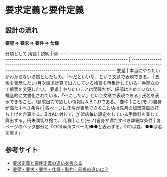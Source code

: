 # **要求定義**と**要件定義**

## 設計の流れ
**要望 => 要求 => 要件 => 仕様**

分類として
用語 |                                                    説明                                                    |                                                                          例
---- | ---------------------------------------------------------------------------------------------------------- | ----------------------------------------------------------------------------------------------------------------------------------------------------
要望 | 本当にやりたいかわからない漠然としたもの。「～だといいな」という文章で表現できる。                         | 氏名を表示したい/月次請求計算で出力している帳票を再集計している。手間なので帳票を変更したい。
要求 | やりたいことは明確だが、細部はきめていない。構造的に文書化されている。「～にしたい」という文章で表現できる | 氏名を表示できること。/請求出力で欲しい情報はA,B,C,Dである。
要件 | こと(モノ)自身が満たすべき条件/                                                                            | 各ページに氏名が表示できること/Aは先月の加盟店毎の打ち上げを合算する。BはAに対して、加盟店毎に設定をしている手数料を乗じて算出する。円未満切り捨て。
仕様 | こと(モノ)自身が満たすべき詳細な条件                                                                       | 各ページのヘッダ部分に「○○[半角スペース]●●と表示する。○○は姓、●●は名を表す」


## 参考サイト
- [要求定義と要件定義の違いを考える](http://qiita.com/sunstripe/items/61df719fb1f6178b2605)
- [要望・要求・要件・仕様・制約・前提の違いは？](http://qiita.com/digdagdag/items/2808205d89344ab8a3a1)
